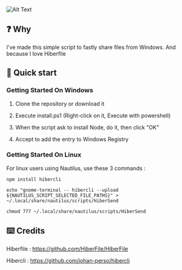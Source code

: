 ![Alt Text](https://i.imgur.com/BMEEVX5.gif)

## ❓ Why

I've made this simple script to fastly share files from Windows.
And because I love Hiberfile

## 🚀 Quick start

### Getting Started On Windows

1. Clone the repository or download it

2. Execute install.ps1 (Right-click on it, Execute with powershell)
   
3. When the script ask to install Node, do it, then click "OK"

4. Accept to add the entry to Windows Registry

### Getting Started On Linux

For linux users using Nautilus, use these 3 commands :

`npm install hibercli`

`echo "gnome-terminal -- hibercli --upload ${NAUTILUS_SCRIPT_SELECTED_FILE_PATHS}" > ~/.local/share/nautilus/scripts/HiberSend`

`chmod 777 ~/.local/share/nautilus/scripts/HiberSend`


## ⌨️ Credits

Hiberfile : https://github.com/HiberFile/HiberFile

Hibercli : https://github.com/johan-perso/hibercli
